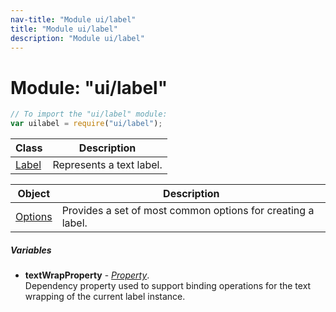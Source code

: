 ```yaml
---
nav-title: "Module ui/label"
title: "Module ui/label"
description: "Module ui/label"
---
```

# Module: "ui/label"

``` JavaScript
// To import the "ui/label" module:
var uilabel = require("ui/label");
```

Class | Description
------|------------
[Label](../../ui/label/Label.md) | Represents a text label.

Object | Description
------|------------
[Options](../../ui/label/Options.md) | Provides a set of most common options for creating a label.

##### Variables
 - **textWrapProperty** - [_Property_](../../ui/core/dependency-observable/Property.md).    
  Dependency property used to support binding operations for the text wrapping of the current label instance.